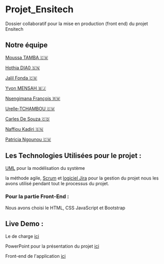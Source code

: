 # Projet_Ensitech
Dossier collaboratif pour la mise en production (front end) du projet Ensitech

## Notre équipe 

[Moussa TAMBA 🇨🇲](https://github.com/tambamoussa)

[Hothia DIA0 🇸🇳](https://github.com/hothiadiao)

[Jalil Fonda 🇨🇲](https://github.com/JalilGafar)

[Yvon MENSAH 🇧🇯](https://github.com/Yvon-30)

[Nsengimana François 🇷🇼](https://github.com/IMANA47)

[Urelle-TCHAMBOU 🇨🇲](https://github.com/Urelle-TCHAMBOU)

[Carles De Souza 🇨🇩](https://github.com/carlesdesouza)

[Naffiou Kadiri 🇸🇳](https://github.com/Naf180)

[Patricia Ngounou 🇨🇲](https://github.com/ngounou-tp)

## Les Technologies Utilisées pour le projet :
[UML](https://www.uml.org/) pour la modélisation du système 

la méthode agile, [Scrum](https://www.scrum.org/resources/scrum-guide) et [logiciel Jira](https://gnioo.atlassian.net/jira/software/projects/EN/boards/4/backlog) pour la gestion du projet nous les avons utilisé pendant tout le processus du projet.

### Pour la partie Front-End :

Nous avons choisi le HTML, CSS JavaScript et Bootstrap 

## Live Demo :
Le de charge [ici]()

PowerPoint pour la présentation du projet [ici]()

Front-end de l'application [ici]()



